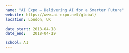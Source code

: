 ```yaml
---
name: "AI Expo – Delivering AI for a Smarter Future"
website: https://www.ai-expo.net/global/
location: London, UK

date_start: 2018-04-18
date_end:   2018-04-19

school: AI
---
```

